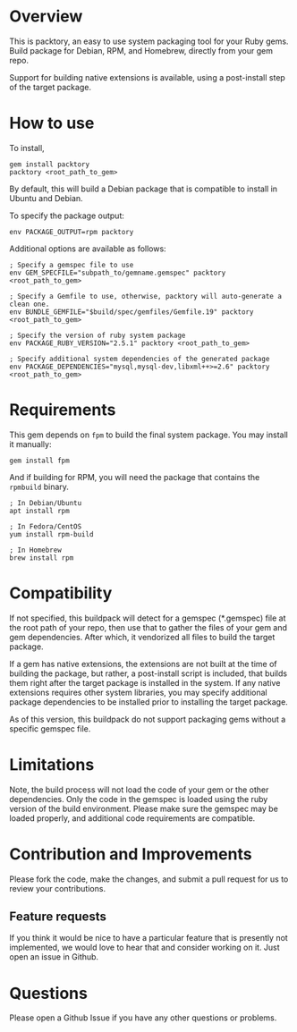 # Overview

This is packtory, an easy to use system packaging tool for your Ruby
gems. Build package for Debian, RPM, and Homebrew, directly
from your gem repo.

Support for building native extensions is available, using a post-install step of the target package.

# How to use

To install,

```
gem install packtory
packtory <root_path_to_gem>
```

By default, this will build a Debian package that is compatible to install in Ubuntu and Debian.

To specify the package output:

```
env PACKAGE_OUTPUT=rpm packtory
```

Additional options are available as follows:

```
; Specify a gemspec file to use
env GEM_SPECFILE="subpath_to/gemname.gemspec" packtory <root_path_to_gem>

; Specify a Gemfile to use, otherwise, packtory will auto-generate a clean one.
env BUNDLE_GEMFILE="$build/spec/gemfiles/Gemfile.19" packtory <root_path_to_gem>

; Specify the version of ruby system package
env PACKAGE_RUBY_VERSION="2.5.1" packtory <root_path_to_gem>

; Specify additional system dependencies of the generated package
env PACKAGE_DEPENDENCIES="mysql,mysql-dev,libxml++>=2.6" packtory <root_path_to_gem>
```

# Requirements

This gem depends on `fpm` to build the final system package. You may install it manually:

```
gem install fpm
```

And if building for RPM, you will need the package that contains the `rpmbuild` binary.

```
; In Debian/Ubuntu
apt install rpm

; In Fedora/CentOS
yum install rpm-build

; In Homebrew
brew install rpm
```

# Compatibility

If not specified, this buildpack will detect for a gemspec (\*.gemspec) file at the root
path of your repo, then use that to gather the files of your gem and gem dependencies. After which,
it vendorized all files to build the target package.

If a gem has native extensions, the extensions are not built at the time of building the
package, but rather, a post-install script is included, that builds them right after the
target package is installed in the system. If any native extensions requires other system
libraries, you may specify additional package dependencies to be installed prior to
installing the target package.

As of this version, this buildpack do not support packaging gems without a specific gemspec file.

# Limitations

Note, the build process will not load the code of your gem or the other dependencies.
Only the code in the gemspec is loaded using the ruby version of the build environment.
Please make sure the gemspec may be loaded properly, and additional code requirements
are compatible.

# Contribution and Improvements

Please fork the code, make the changes, and submit a pull request for us to review
your contributions.

## Feature requests

If you think it would be nice to have a particular feature that is presently not
implemented, we would love to hear that and consider working on it. Just open an
issue in Github.

# Questions

Please open a Github Issue if you have any other questions or problems.
